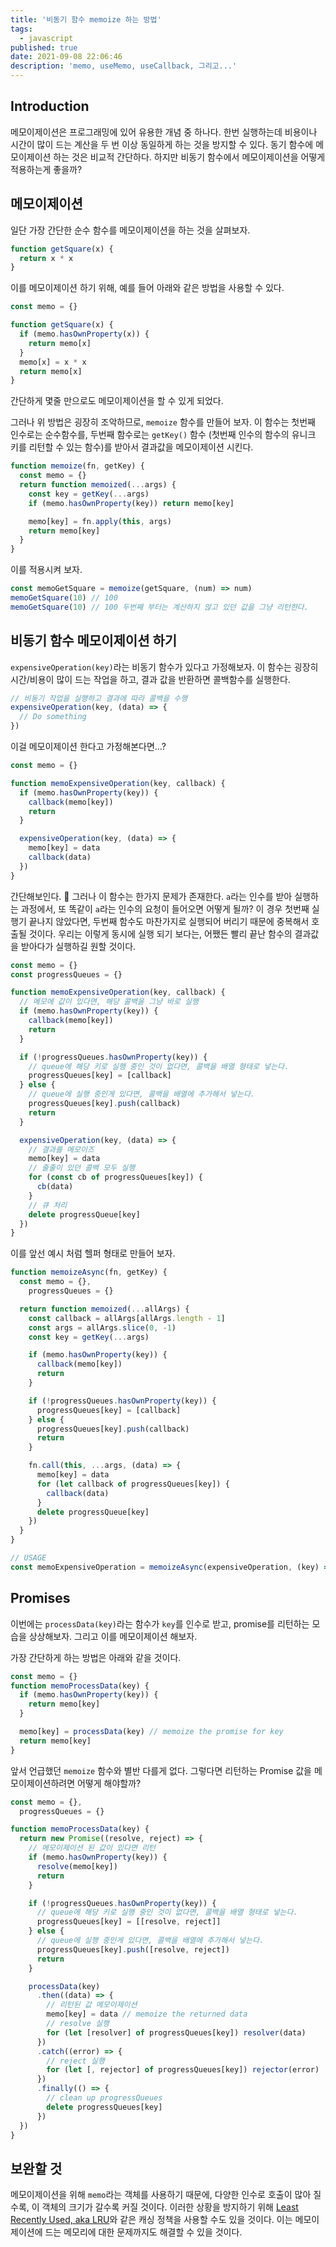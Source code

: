 ```yaml
---
title: '비동기 함수 memoize 하는 방법'
tags:
  - javascript
published: true
date: 2021-09-08 22:06:46
description: 'memo, useMemo, useCallback, 그리고...'
---
```


## Introduction

메모이제이션은 프로그래밍에 있어 유용한 개념 중 하나다. 한번 실행하는데 비용이나 시간이 많이 드는 계산을 두 번 이상 동일하게 하는 것을 방지할 수 있다. 동기 함수에 메모이제이션 하는 것은 비교적 간단하다. 하지만 비동기 함수에서 메모이제이션을 어떻게 적용하는게 좋을까?

## 메모이제이션

일단 가장 간단한 순수 함수를 메모이제이션을 하는 것을 살펴보자.

```javascript
function getSquare(x) {
  return x * x
}
```

이를 메모이제이션 하기 위해, 예를 들어 아래와 같은 방법을 사용할 수 있다.

```javascript
const memo = {}

function getSquare(x) {
  if (memo.hasOwnProperty(x)) {
    return memo[x]
  }
  memo[x] = x * x
  return memo[x]
}
```

간단하게 몇줄 만으로도 메모이제이션을 할 수 있게 되었다.

그러나 위 방법은 굉장히 조악하므로, `memoize` 함수를 만들어 보자. 이 함수는 첫번째 인수로는 순수함수를, 두번째 함수로는 `getKey()` 함수 (첫번째 인수의 함수의 유니크 키를 리턴할 수 있는 함수)를 받아서 결과값을 메모이제이션 시킨다.

```javascript
function memoize(fn, getKey) {
  const memo = {}
  return function memoized(...args) {
    const key = getKey(...args)
    if (memo.hasOwnProperty(key)) return memo[key]

    memo[key] = fn.apply(this, args)
    return memo[key]
  }
}
```

이를 적용시켜 보자.

```javascript
const memoGetSquare = memoize(getSquare, (num) => num)
memoGetSquare(10) // 100
memoGetSquare(10) // 100 두번째 부터는 계산하지 않고 있던 값을 그냥 리턴한다.
```

## 비동기 함수 메모이제이션 하기

`expensiveOperation(key)`라는 비동기 함수가 있다고 가정해보자. 이 함수는 굉장히 시간/비용이 많이 드는 작업을 하고, 결과 값을 반환하면 콜백함수를 실행한다.

```javascript
// 비동기 작업을 실행하고 결과에 따라 콜백을 수행
expensiveOperation(key, (data) => {
  // Do something
})
```

이걸 메모이제이션 한다고 가정해본다면...?

```javascript
const memo = {}

function memoExpensiveOperation(key, callback) {
  if (memo.hasOwnProperty(key)) {
    callback(memo[key])
    return
  }

  expensiveOperation(key, (data) => {
    memo[key] = data
    callback(data)
  })
}
```

간단해보인다. 🤔 그러나 이 함수는 한가지 문제가 존재한다. `a`라는 인수를 받아 실행하는 과정에서, 또 똑같이 `a`라는 인수의 요청이 들어오면 어떻게 될까? 이 경우 첫번째 실행기 끝나지 않았다면, 두번째 함수도 마찬가지로 실행되어 버리기 때문에 중복해서 호출될 것이다. 우리는 이렇게 동시에 실행 되기 보다는, 어쨌든 빨리 끝난 함수의 결과값을 받아다가 실행하길 원할 것이다.

```javascript
const memo = {}
const progressQueues = {}

function memoExpensiveOperation(key, callback) {
  // 메모에 값이 있다면, 해당 콜백을 그냥 바로 실행
  if (memo.hasOwnProperty(key)) {
    callback(memo[key])
    return
  }

  if (!progressQueues.hasOwnProperty(key)) {
    // queue에 해당 키로 실행 중인 것이 없다면, 콜백을 배열 형태로 넣는다.
    progressQueues[key] = [callback]
  } else {
    // queue에 실행 중인게 있다면, 콜백을 배열에 추가해서 넣는다.
    progressQueues[key].push(callback)
    return
  }

  expensiveOperation(key, (data) => {
    // 결과를 메모이즈
    memo[key] = data
    // 줄줄이 있던 콜백 모두 실행
    for (const cb of progressQueues[key]) {
      cb(data)
    }
    // 큐 처리
    delete progressQueue[key]
  })
}
```

이를 앞선 예시 처럼 헬퍼 형태로 만들어 보자.

```javascript
function memoizeAsync(fn, getKey) {
  const memo = {},
    progressQueues = {}

  return function memoized(...allArgs) {
    const callback = allArgs[allArgs.length - 1]
    const args = allArgs.slice(0, -1)
    const key = getKey(...args)

    if (memo.hasOwnProperty(key)) {
      callback(memo[key])
      return
    }

    if (!progressQueues.hasOwnProperty(key)) {
      progressQueues[key] = [callback]
    } else {
      progressQueues[key].push(callback)
      return
    }

    fn.call(this, ...args, (data) => {
      memo[key] = data
      for (let callback of progressQueues[key]) {
        callback(data)
      }
      delete progressQueue[key]
    })
  }
}

// USAGE
const memoExpensiveOperation = memoizeAsync(expensiveOperation, (key) => key)
```

## Promises

이번에는 `processData(key)`라는 함수가 `key`를 인수로 받고, promise를 리턴하는 모습을 상상해보자. 그리고 이를 메모이제이션 해보자.

가장 간단하게 하는 방법은 아래와 같을 것이다.

```javascript
const memo = {}
function memoProcessData(key) {
  if (memo.hasOwnProperty(key)) {
    return memo[key]
  }

  memo[key] = processData(key) // memoize the promise for key
  return memo[key]
}
```

앞서 언급했던 `memoize` 함수와 별반 다를게 없다. 그렇다면 리턴하는 Promise 값을 메모이제이션하려면 어떻게 해야할까?

```javascript
const memo = {},
  progressQueues = {}

function memoProcessData(key) {
  return new Promise((resolve, reject) => {
    // 메모이제이션 된 값이 있다면 리턴
    if (memo.hasOwnProperty(key)) {
      resolve(memo[key])
      return
    }

    if (!progressQueues.hasOwnProperty(key)) {
      // queue에 해당 키로 실행 중인 것이 없다면, 콜백을 배열 형태로 넣는다.
      progressQueues[key] = [[resolve, reject]]
    } else {
      // queue에 실행 중인게 있다면, 콜백을 배열에 추가해서 넣는다.
      progressQueues[key].push([resolve, reject])
      return
    }

    processData(key)
      .then((data) => {
        // 리턴된 값 메모이제이션
        memo[key] = data // memoize the returned data
        // resolve 실행
        for (let [resolver] of progressQueues[key]) resolver(data)
      })
      .catch((error) => {
        // reject 실행
        for (let [, rejector] of progressQueues[key]) rejector(error)
      })
      .finally(() => {
        // clean up progressQueues
        delete progressQueues[key]
      })
  })
}
```

## 보완할 것

메모이제이션을 위해 `memo`라는 객체를 사용하기 때문에, 다양한 인수로 호출이 많아 질 수록, 이 객체의 크기가 갈수록 커질 것이다. 이러한 상황을 방지하기 위해 [Least Recently Used, aka LRU](<https://en.wikipedia.org/wiki/Cache_replacement_policies#Least_recently_used_(LRU)>)와 같은 캐싱 정책을 사용할 수도 있을 것이다. 이는 메모이제이션에 드는 메모리에 대한 문제까지도 해결할 수 있을 것이다.

